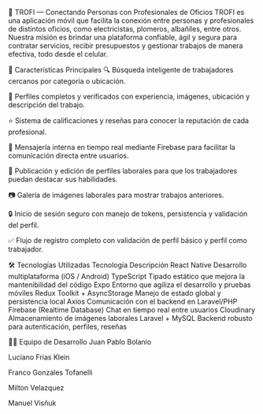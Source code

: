 📱 TROFI — Conectando Personas con Profesionales de Oficios
TROFI es una aplicación móvil que facilita la conexión entre personas y profesionales de distintos oficios, como electricistas, plomeros, albañiles, entre otros. Nuestra misión es brindar una plataforma confiable, ágil y segura para contratar servicios, recibir presupuestos y gestionar trabajos de manera efectiva, todo desde el celular.

🚀 Características Principales
🔍 Búsqueda inteligente de trabajadores cercanos por categoría o ubicación.

👤 Perfiles completos y verificados con experiencia, imágenes, ubicación y descripción del trabajo.

⭐ Sistema de calificaciones y reseñas para conocer la reputación de cada profesional.

💬 Mensajería interna en tiempo real mediante Firebase para facilitar la comunicación directa entre usuarios.

📝 Publicación y edición de perfiles laborales para que los trabajadores puedan destacar sus habilidades.

📷 Galería de imágenes laborales para mostrar trabajos anteriores.

🔒 Inicio de sesión seguro con manejo de tokens, persistencia y validación del perfil.

✅ Flujo de registro completo con validación de perfil básico y perfil como trabajador.

🛠️ Tecnologías Utilizadas
Tecnología	Descripción
React Native	Desarrollo multiplataforma (iOS / Android)
TypeScript	Tipado estático que mejora la mantenibilidad del código
Expo	Entorno que agiliza el desarrollo y pruebas móviles
Redux Toolkit + AsyncStorage	Manejo de estado global y persistencia local
Axios	Comunicación con el backend en Laravel/PHP
Firebase (Realtime Database)	Chat en tiempo real entre usuarios
Cloudinary	Almacenamiento de imágenes laborales
Laravel + MySQL	Backend robusto para autenticación, perfiles, reseñas

🧑‍💻 Equipo de Desarrollo
Juan Pablo Bolanio

Luciano Frias Klein

Franco Gonzales Tofanelli

Milton Velazquez

Manuel Visñuk
